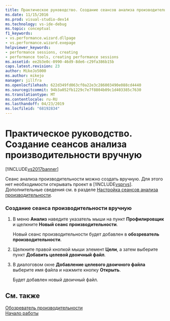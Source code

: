 ```yaml
---
title: Практическое руководство. Создание сеансов анализа производительности вручную | Документация Майкрософт
ms.date: 11/15/2016
ms.prod: visual-studio-dev14
ms.technology: vs-ide-debug
ms.topic: conceptual
f1_keywords:
- vs.performance.wizard.dllpage
- vs.performance.wizard.exepage
helpviewer_keywords:
- performance sessions, creating
- performance tools, creating performance sessions
ms.assetid: ee2b3e0c-0990-46d9-8de6-c29fa386b15b
caps.latest.revision: 23
author: MikeJo5000
ms.author: mikejo
manager: jillfra
ms.openlocfilehash: 622d349fd063cf0a22e3c286003490e088cd4440
ms.sourcegitcommit: 94b3a052fb1229c7e7f8804b09c1d403385c7630
ms.translationtype: MT
ms.contentlocale: ru-RU
ms.lasthandoff: 04/23/2019
ms.locfileid: "68192834"
---
```

# <a name="how-to-manually-create-performance-sessions"></a>Практическое руководство. Создание сеансов анализа производительности вручную
[!INCLUDE[vs2017banner](../includes/vs2017banner.md)]

Сеанс анализа производительности можно создать вручную. Для этого нет необходимости открывать проект в [!INCLUDE[vsprvs](../includes/vsprvs-md.md)]. Дополнительные сведения см. в разделе [Настройка сеансов анализа производительности](../profiling/configuring-performance-sessions.md).  
  
### <a name="to-manually-create-a-performance-session"></a>Создание сеанса производительности вручную  
  
1. В меню **Анализ** наведите указатель мыши на пункт **Профилировщик** и щелкните **Новый сеанс производительности**.  
  
     Новый сеанс производительности будет добавлен в **обозреватель производительности**.  
  
2. Щелкните правой кнопкой мыши элемент **Цели**, а затем выберите пункт **Добавить целевой двоичный файл**.  
  
3. В диалоговом окне **Добавление целевого двоичного файла** выберите имя файла и нажмите кнопку **Открыть**.  
  
     Будет добавлен новый двоичный файл.  
  
## <a name="see-also"></a>См. также  
 [Обозреватель производительности](../profiling/performance-explorer.md)   
 [Начало работы](../profiling/getting-started-with-performance-tools.md)
